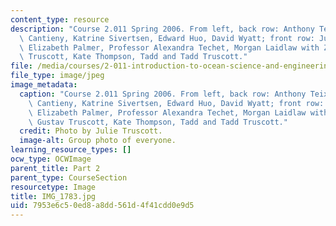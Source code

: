 ```yaml
---
content_type: resource
description: "Course 2.011 Spring 2006. From left, back row: Anthony Teixaira, Ashley\
  \ Cantieny, Katrine Sivertsen, Edward Huo, David Wyatt; front row: Julie Arsenault,\
  \ Elizabeth Palmer, Professor Alexandra Techet, Morgan Laidlaw with Zo\xEB and Gustav\
  \ Truscott, Kate Thompson, Tadd and Tadd Truscott."
file: /media/courses/2-011-introduction-to-ocean-science-and-engineering-spring-2006/7953e6c50ed8a8dd561d4f41cdd0e9d5_IMG_1783.jpg
file_type: image/jpeg
image_metadata:
  caption: "Course 2.011 Spring 2006. From left, back row: Anthony Teixaira, Ashley\
    \ Cantieny, Katrine Sivertsen, Edward Huo, David Wyatt; front row: Julie Arsenault,\
    \ Elizabeth Palmer, Professor Alexandra Techet, Morgan Laidlaw with Zo\xEB and\
    \ Gustav Truscott, Kate Thompson, Tadd and Tadd Truscott."
  credit: Photo by Julie Truscott.
  image-alt: Group photo of everyone.
learning_resource_types: []
ocw_type: OCWImage
parent_title: Part 2
parent_type: CourseSection
resourcetype: Image
title: IMG_1783.jpg
uid: 7953e6c5-0ed8-a8dd-561d-4f41cdd0e9d5
---
```

